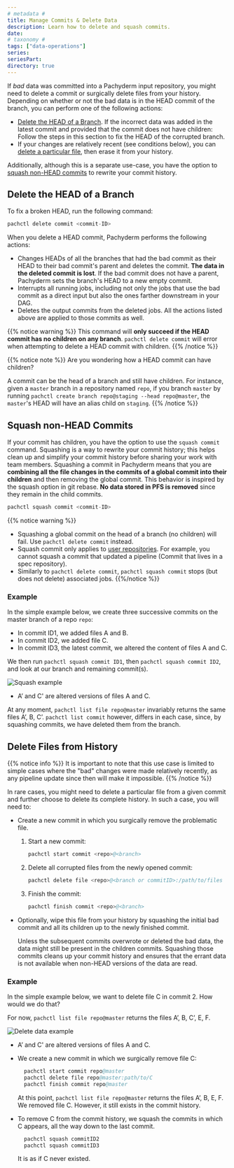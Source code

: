 ```yaml
---
# metadata # 
title: Manage Commits & Delete Data
description: Learn how to delete and squash commits. 
date: 
# taxonomy #
tags: ["data-operations"]
series:
seriesPart:
directory: true
---
```


If *bad* data was committed into a Pachyderm input repository, you might need to
delete a commit or surgically delete files from your history. 
Depending on whether or not the bad data is in the HEAD commit of
the branch, you can perform one of the following actions:

- [Delete the HEAD of a Branch](#delete-the-head-of-a-branch).
If the incorrect data was added in the latest commit and provided that the commit does not have children: Follow the steps in this section to fix the HEAD of the corrupted branch.
- If your changes are relatively recent (see conditions below), you can [delete a particular file](#delete-files-from-history), then erase it from your history.

Additionally, although this is a separate use-case, you have the option to [squash non-HEAD commits](#squash-non-head-commits) to rewrite your commit history.
## Delete the HEAD of a Branch

To fix a broken HEAD, run the following command:

```s
pachctl delete commit <commit-ID>
```

When you delete a HEAD commit, Pachyderm performs the following actions:

- Changes HEADs of all the branches that had the bad commit as their
  HEAD to their bad commit's parent and deletes the commit. 
  **The data in the deleted commit is lost**.
  If the bad commit does not have
  a parent, Pachyderm sets the branch's HEAD to a new empty commit. 
- Interrupts all running jobs, including not only the
  jobs that use the bad commit as a direct input but also the ones farther
  downstream in your DAG.
- Deletes the output commits from the deleted jobs. All the actions listed above are applied to those commits as well.

{{% notice warning %}}
This command will **only succeed if the HEAD commit has no children on any branch**. `pachctl delete commit` will error when attempting to delete a HEAD commit with children. 
{{% /notice %}}

{{% notice note %}} 
Are you wondering how a HEAD commit can have children?

A commit can be the head of a branch and still have children. 
For instance, given a `master` branch in a repository named `repo`, if you branch `master` by running `pachctl create branch repo@staging --head repo@master`, the `master`'s HEAD will have an alias child on `staging`. 
{{% /notice %}}

## Squash non-HEAD Commits

If your commit has children, you have the option to use the `squash commit` command.
Squashing is a way to rewrite your commit history; this helps clean up and simplify your commit history before sharing your work with team members.
Squashing a commit in Pachyderm means that you are **combining all the file changes in the commits of a global commit
into their children** and then removing the global commit.
This behavior is inspired by the squash option in git rebase.
**No data stored in PFS is removed** since they remain in the child commits.

```s
pachctl squash commit <commit-ID>
```

{{% notice warning %}}
- Squashing a global commit on the head of a branch (no children) will fail. Use `pachctl delete commit` instead.
- Squash commit only applies to [user repositories](../../../concepts/data-concepts/repo/). For example, you cannot squash a commit that updated a pipeline (Commit that lives in a spec repository).
- Similarly to `pachctl delete commit`, `pachctl squash commit` stops (but does not delete) associated jobs.
{{%/notice %}}

### Example 

In the simple example below, we create three successive commits on the master branch of a repo `repo`:

- In commit ID1, we added files A and B.
- In commit ID2, we added file C.
- In commit ID3, the latest commit, we altered the content of files A and C.

We then run `pachctl squash commit ID1`, then `pachctl squash commit ID2`, and look at our branch and remaining commit(s).

![Squash example](/images/squash-delete.png)
* A’ and C' are altered versions of files A and C.

At any moment, `pachctl list file repo@master` invariably returns the same files A’, B, C’. `pachctl list commit` however, differs in each case, since, by squashing commits, we have deleted them from the branch. 

## Delete Files from History

{{% notice info %}}
It is important to note that this use case is limited to simple cases where the "bad" changes were made relatively recently, as any pipeline update since then will make it impossible.
{{% /notice %}}

In rare cases, you might need to delete a particular file from a given commit and further choose to delete its complete history. 
In such a case, you will need to:

- Create a new commit in which you surgically remove the problematic file.
    1. Start a new commit:

        ```s
        pachctl start commit <repo>@<branch>
        ```

    1. Delete all corrupted files from the newly opened commit:

        ```s
        pachctl delete file <repo>@<branch or commitID>:/path/to/files
        ```

    1. Finish the commit:

        ```s
        pachctl finish commit <repo>@<branch>
        ```

- Optionally, wipe this file from your history by squashing the initial bad commit and all its children up to
   the newly finished commit.

  Unless the subsequent commits overwrote or deleted the
  bad data, the data might still be present in the
  children commits. Squashing those commits cleans up your
  commit history and ensures that the errant data is not
  available when non-HEAD versions of the data are read.

### Example 

In the simple example below, we want to delete file C in commit 2. 
How would we do that?

For now, `pachctl list file repo@master` returns the files A’, B, C’, E, F.

![Delete data example](/images/delete-data.png)
* A’ and C' are altered versions of files A and C.

- We create a new commit in which we surgically remove file C:

  ```s
    pachctl start commit repo@master
    pachctl delete file repo@master:path/to/C
    pachctl finish commit repo@master   
  ```
  At this point, `pachctl list file repo@master` returns the files A’, B, E, F. We removed file C. However, it still exists in the commit history.

- To remove C from the commit history, we squash the commits in which C appears, all the way down to the last commit.  

  ```s
    pachctl squash commitID2
    pachctl squash commitID3
  ```
  It is as if C never existed.





      

      
